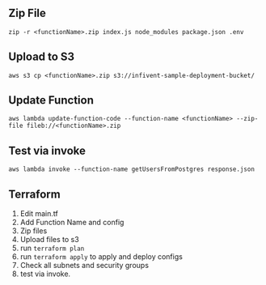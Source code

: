 ## Zip File 

```zip -r <functionName>.zip index.js node_modules package.json .env```


## Upload to S3

```aws s3 cp <functionName>.zip s3://infivent-sample-deployment-bucket/```

## Update Function

```aws lambda update-function-code --function-name <functionName> --zip-file fileb://<functionName>.zip```

## Test via invoke

```aws lambda invoke --function-name getUsersFromPostgres response.json```


## Terraform 

1. Edit main.tf
2. Add Function Name and config
3. Zip files
4. Upload files to s3
5. run ```terraform plan```
6. run  ```terraform apply``` to apply and deploy configs
7. Check all subnets and security groups
8. test via invoke.
